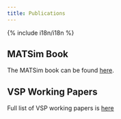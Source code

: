 ```yaml
---
title: Publications
---
```


{% include i18n/i18n %}

## MATSim Book

The MATSim book can be found [here](https://matsim.org/the-book).

## VSP Working Papers

Full list of VSP working papers is [here](/publications/vspwp)
